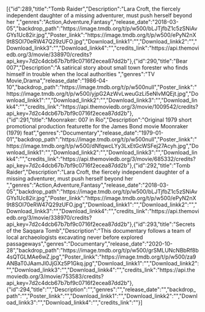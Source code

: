 [{"id":289,"title":"Tomb Raider","Description":"Lara Croft, the fiercely independent daughter of a missing adventurer, must push herself beyond her ","genres":"Action,Adventure,Fantasy","release_date":"2018-03-05","backdrop_path":"https:\/\/image.tmdb.org\/t\/p\/w500\/bLJTjfbZ1c5zSNiAvGYs1Uc82ir.jpg","Poster_linkk":"https:\/\/image.tmdb.org\/t\/p\/w500\/ePyN2nX9t8SOl70eRW47Q29zUFO.jpg","Download_linkk1":"","Download_linkk2":"","Download_linkk3":"","Download_linkk4":"","credits_link":"https:\/\/api.themoviedb.org\/3\/movie\/338970\/credits?api_key=7d2c4dcb67b7bf9c0716f2ecea87dd2b"},{"id":290,"title":"Bear 007","Description":"A satirical story about small town forester who finds himself in trouble when the local authorities ","genres":"TV Movie,Drama","release_date":"1986-04-10","backdrop_path":"https:\/\/image.tmdb.org\/t\/p\/w500null","Poster_linkk":"https:\/\/image.tmdb.org\/t\/p\/w500\/yjpG2AzWvLweuGzLi5eNlvMQEjt.jpg","Download_linkk1":"","Download_linkk2":"","Download_linkk3":"","Download_linkk4":"","credits_link":"https:\/\/api.themoviedb.org\/3\/movie\/1009542\/credits?api_key=7d2c4dcb67b7bf9c0716f2ecea87dd2b"},{"id":291,"title":"Moonraker: 007 in Rio","Description":"Original 1979 short promotional production featurette for the James Bond movie Moonraker (1979) feat","genres":"Documentary","release_date":"1979-01-01","backdrop_path":"https:\/\/image.tmdb.org\/t\/p\/w500null","Poster_linkk":"https:\/\/image.tmdb.org\/t\/p\/w500\/dNfqwcLYy3LxEtGcWSFej27Acyh.jpg","Download_linkk1":"","Download_linkk2":"","Download_linkk3":"","Download_linkk4":"","credits_link":"https:\/\/api.themoviedb.org\/3\/movie\/685332\/credits?api_key=7d2c4dcb67b7bf9c0716f2ecea87dd2b"},{"id":292,"title":"Tomb Raider","Description":"Lara Croft, the fiercely independent daughter of a missing adventurer, must push herself beyond her ","genres":"Action,Adventure,Fantasy","release_date":"2018-03-05","backdrop_path":"https:\/\/image.tmdb.org\/t\/p\/w500\/bLJTjfbZ1c5zSNiAvGYs1Uc82ir.jpg","Poster_linkk":"https:\/\/image.tmdb.org\/t\/p\/w500\/ePyN2nX9t8SOl70eRW47Q29zUFO.jpg","Download_linkk1":"","Download_linkk2":"","Download_linkk3":"","Download_linkk4":"","credits_link":"https:\/\/api.themoviedb.org\/3\/movie\/338970\/credits?api_key=7d2c4dcb67b7bf9c0716f2ecea87dd2b"},{"id":293,"title":"Secrets of the Saqqara Tomb","Description":"This documentary follows a team of local archaeologists excavating never before explored passageways","genres":"Documentary","release_date":"2020-10-28","backdrop_path":"https:\/\/image.tmdb.org\/t\/p\/w500\/grSMLUNcNBbRf8b4sQTGLMAe6wZ.jpg","Poster_linkk":"https:\/\/image.tmdb.org\/t\/p\/w500\/za9ANBaT0JAamJl0JjGXz5P1Gkq.jpg","Download_linkk1":"","Download_linkk2":"","Download_linkk3":"","Download_linkk4":"","credits_link":"https:\/\/api.themoviedb.org\/3\/movie\/753583\/credits?api_key=7d2c4dcb67b7bf9c0716f2ecea87dd2b"},{"id":294,"title":"","Description":"","genres":"","release_date":"","backdrop_path":"","Poster_linkk":"","Download_linkk1":"","Download_linkk2":"","Download_linkk3":"","Download_linkk4":"","credits_link":""}]
